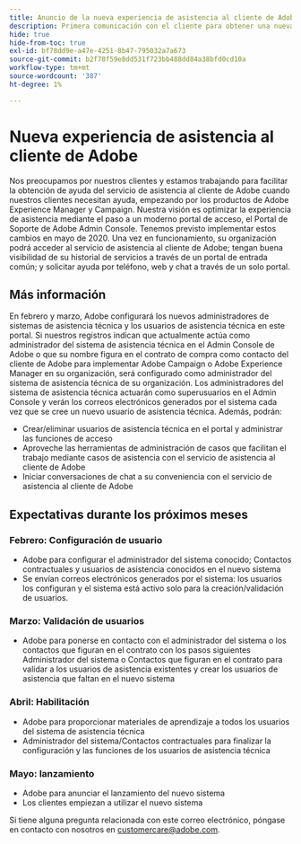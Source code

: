 ```yaml
---
title: Anuncio de la nueva experiencia de asistencia al cliente de Adobe
description: Primera comunicación con el cliente para obtener una nueva experiencia de asistencia
hide: true
hide-from-toc: true
exl-id: bf78dd9e-a47e-4251-8b47-795032a7a673
source-git-commit: b2f78f59e8dd531f723bb488dd84a38bfd0cd10a
workflow-type: tm+mt
source-wordcount: '387'
ht-degree: 1%

---
```


# Nueva experiencia de asistencia al cliente de Adobe

Nos preocupamos por nuestros clientes y estamos trabajando para facilitar la obtención de ayuda del servicio de asistencia al cliente de Adobe cuando nuestros clientes necesitan ayuda, empezando por los productos de Adobe Experience Manager y Campaign. Nuestra visión es optimizar la experiencia de asistencia mediante el paso a un moderno portal de acceso, el Portal de Soporte de Adobe Admin Console. Tenemos previsto implementar estos cambios en mayo de 2020. Una vez en funcionamiento, su organización podrá acceder al servicio de asistencia al cliente de Adobe; tengan buena visibilidad de su historial de servicios a través de un portal de entrada común; y solicitar ayuda por teléfono, web y chat a través de un solo portal.

## Más información

En febrero y marzo, Adobe configurará los nuevos administradores de sistemas de asistencia técnica y los usuarios de asistencia técnica en este portal. Si nuestros registros indican que actualmente actúa como administrador del sistema de asistencia técnica en el Admin Console de Adobe o que su nombre figura en el contrato de compra como contacto del cliente de Adobe para implementar Adobe Campaign o Adobe Experience Manager en su organización, será configurado como administrador del sistema de asistencia técnica de su organización.
Los administradores del sistema de asistencia técnica actuarán como superusuarios en el Admin Console y verán los correos electrónicos generados por el sistema cada vez que se cree un nuevo usuario de asistencia técnica. Además, podrán:

* Crear/eliminar usuarios de asistencia técnica en el portal y administrar las funciones de acceso
* Aproveche las herramientas de administración de casos que facilitan el trabajo mediante casos de asistencia con el servicio de asistencia al cliente de Adobe
* Iniciar conversaciones de chat a su conveniencia con el servicio de asistencia al cliente de Adobe

## Expectativas durante los próximos meses

### Febrero: Configuración de usuario

* Adobe para configurar el administrador del sistema conocido; Contactos contractuales y usuarios de asistencia conocidos en el nuevo sistema
* Se envían correos electrónicos generados por el sistema: los usuarios los configuran y el sistema está activo solo para la creación/validación de usuarios.


### Marzo: Validación de usuarios

* Adobe para ponerse en contacto con el administrador del sistema o los contactos que figuran en el contrato con los pasos siguientes Administrador del sistema o Contactos que figuran en el contrato para validar a los usuarios de asistencia existentes y crear los usuarios de asistencia que faltan en el nuevo sistema

### Abril: Habilitación

* Adobe para proporcionar materiales de aprendizaje a todos los usuarios del sistema de asistencia técnica
* Administrador del sistema/Contactos contractuales para finalizar la configuración y las funciones de los usuarios de asistencia técnica

### Mayo: lanzamiento

* Adobe para anunciar el lanzamiento del nuevo sistema
* Los clientes empiezan a utilizar el nuevo sistema

Si tiene alguna pregunta relacionada con este correo electrónico, póngase en contacto con nosotros en [customercare@adobe.com](mailto:customercare@adobe.com).

